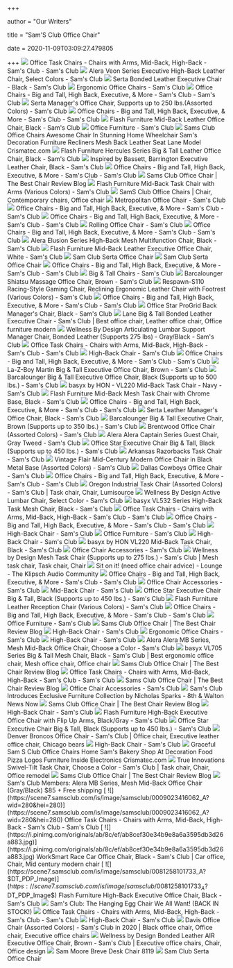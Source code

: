 +++
        
author = "Our Writers"
        
title = "Sam'S Club Office Chair"
        
date = 2020-11-09T03:09:27.479805
        
+++
[ ![](https://scene7.samsclub.com/is/image/samsclub/0065629249577_A?wid=280&hei=280)](https://scene7.samsclub.com/is/image/samsclub/0065629249577_A?wid=280&hei=280) Office Task Chairs - Chairs with Arms, Mid-Back, High-Back - Sam's Club - Sam's  Club
[ ![](x-raw-image:///bd30afef604f2ba551fd4fb800434a24700498bbf49c745dbd41a9e6c9de89d3)](x-raw-image:///bd30afef604f2ba551fd4fb800434a24700498bbf49c745dbd41a9e6c9de89d3) Alera Veon Series Executive High-Back Leather Chair, Select Colors - Sam's  Club
[ ![](https://scene7.samsclub.com/is/image/samsclub/0065629244007_A?wid=280&hei=280)](https://scene7.samsclub.com/is/image/samsclub/0065629244007_A?wid=280&hei=280) Serta Bonded Leather Executive Chair - Black - Sam's Club
[ ![](https://scene7.samsclub.com/is/image/samsclub/0081258101214_A?wid=280&hei=280)](https://scene7.samsclub.com/is/image/samsclub/0081258101214_A?wid=280&hei=280) Ergonomic Office Chairs - Sam's Club
[ ![](https://scene7.samsclub.com/is/image/samsclub/0009023451493_A?wid=280&hei=280)](https://scene7.samsclub.com/is/image/samsclub/0009023451493_A?wid=280&hei=280) Office Chairs - Big and Tall, High Back, Executive, & More - Sam's Club - Sam's  Club
[ ![](https://scene7.samsclub.com/is/image/samsclub/0065629247951_A)](https://scene7.samsclub.com/is/image/samsclub/0065629247951_A) Serta Manager's Office Chair, Supports up to 250 lbs.(Assorted Colors) - Sam's  Club
[ ![](https://scene7.samsclub.com/is/image/samsclub/0081258101212_E?$img_size_380x380$)](https://scene7.samsclub.com/is/image/samsclub/0081258101212_E?$img_size_380x380$) Office Chairs - Big and Tall, High Back, Executive, & More - Sam's Club - Sam's  Club
[ ![](https://scene7.samsclub.com/is/image/samsclub/0084725400944_A)](https://scene7.samsclub.com/is/image/samsclub/0084725400944_A) Flash Furniture Mid-Back Leather Office Chair, Black - Sam's Club
[ ![](https://scene7.samsclub.com/is/image/samsclub/0065629250145_A?$img_size_380x380$)](https://scene7.samsclub.com/is/image/samsclub/0065629250145_A?$img_size_380x380$) Office Furniture - Sam's Club
[ ![](http://www.crismatec.com/python/de/sams-club-office-chairs-awesome-chair-in-stunning-home_office-decoration-701x451.jpg)](http://www.crismatec.com/python/de/sams-club-office-chairs-awesome-chair-in-stunning-home_office-decoration-701x451.jpg) Sams Club Office Chairs Awesome Chair In Stunning Home Wheelchair Sam's  Decoration Furniture Recliners Mesh Back Leather Seat Lane Model  Crismatec.com
[ ![](https://scene7.samsclub.com/is/image/samsclub/0084725403310_A)](https://scene7.samsclub.com/is/image/samsclub/0084725403310_A) Flash Furniture Hercules Series Big & Tall Leather Office Chair, Black - Sam's  Club
[ ![](https://scene7.samsclub.com/is/image/samsclub/0009023445622_A)](https://scene7.samsclub.com/is/image/samsclub/0009023445622_A) Inspired by Bassett, Barrington Executive Leather Chair, Black - Sam's Club
[ ![](https://scene7.samsclub.com/is/image/samsclub/0068114444554_B?$img_size_380x380$)](https://scene7.samsclub.com/is/image/samsclub/0068114444554_B?$img_size_380x380$) Office Chairs - Big and Tall, High Back, Executive, & More - Sam's Club - Sam's  Club
[ ![](http://christmaswishess.com/wp-content/uploads/2018/02/sams-club-office-chair-boy-bellamy-high-back-executive-office-chair-sams-club-office-chairs-images-76.jpg)](http://christmaswishess.com/wp-content/uploads/2018/02/sams-club-office-chair-boy-bellamy-high-back-executive-office-chair-sams-club-office-chairs-images-76.jpg) Sams Club Office Chair | The Best Chair Review Blog
[ ![](https://scene7.samsclub.com/is/image/samsclub/0084725400945_A?$DT_PDP_Image$)](https://scene7.samsclub.com/is/image/samsclub/0084725400945_A?$DT_PDP_Image$) Flash Furniture Mid-Back Task Chair with Arms (Various Colors) - Sam's Club
[ ![](https://i.pinimg.com/originals/e6/33/54/e6335451dd41b5ecc24c3e78890bbe99.jpg)](https://i.pinimg.com/originals/e6/33/54/e6335451dd41b5ecc24c3e78890bbe99.jpg) SamS Club Office Chairs | Chair, Contemporary chairs, Office chair
[ ![](x-raw-image:///b0c72b592664a0b871928bc7248299223ce225ef262c83c0356ef263024dfe0c)](x-raw-image:///b0c72b592664a0b871928bc7248299223ce225ef262c83c0356ef263024dfe0c) Metropolitan Office Chair - Sam's Club
[ ![](https://scene7.samsclub.com/is/image/samsclub/0065629250147_A?$img_size_380x380$)](https://scene7.samsclub.com/is/image/samsclub/0065629250147_A?$img_size_380x380$) Office Chairs - Big and Tall, High Back, Executive, & More - Sam's Club - Sam's  Club
[ ![](https://scene7.samsclub.com/is/image/samsclub/0004216750009_A?wid=280&hei=280)](https://scene7.samsclub.com/is/image/samsclub/0004216750009_A?wid=280&hei=280) Office Chairs - Big and Tall, High Back, Executive, & More - Sam's Club - Sam's  Club
[ ![](https://scene7.samsclub.com/is/image/samsclub/0066425552052_A?$DT_PDP_Image$)](https://scene7.samsclub.com/is/image/samsclub/0066425552052_A?$DT_PDP_Image$) Rolling Office Chair - Sam's Club
[ ![](https://scene7.samsclub.com/is/image/samsclub/0009023447855_A?$img_size_380x380$)](https://scene7.samsclub.com/is/image/samsclub/0009023447855_A?$img_size_380x380$) Office Chairs - Big and Tall, High Back, Executive, & More - Sam's Club - Sam's  Club
[ ![](x-raw-image:///8058b41afbf35011bc5b074f3baeb1bcb2e9d8098ece03d077677f54decf2315)](x-raw-image:///8058b41afbf35011bc5b074f3baeb1bcb2e9d8098ece03d077677f54decf2315) Alera Elusion Series High-Back Mesh Multifunction Chair, Black - Sam's Club
[ ![](https://scene7.samsclub.com/is/image/samsclub/0081258101838_A?$DT_PDP_Image$)](https://scene7.samsclub.com/is/image/samsclub/0081258101838_A?$DT_PDP_Image$) Flash Furniture Mid-Back Leather Executive Office Chair, White - Sam's Club
[ ![](http://www.goodofficechairs.com/images/executive-big-sam-club-serta-office-chair.jpg)](http://www.goodofficechairs.com/images/executive-big-sam-club-serta-office-chair.jpg) Sam Club Serta Office Chair
[ ![](http://www.goodofficechairs.com/images/big-sam-club-serta-office-chair.jpg)](http://www.goodofficechairs.com/images/big-sam-club-serta-office-chair.jpg) Sam Club Serta Office Chair
[ ![](https://scene7.samsclub.com/is/image/samsclub/0004216738591_A?wid=280&hei=280)](https://scene7.samsclub.com/is/image/samsclub/0004216738591_A?wid=280&hei=280) Office Chairs - Big and Tall, High Back, Executive, & More - Sam's Club - Sam's  Club
[ ![](https://scene7.samsclub.com/is/image/samsclub/0065629249988_A?wid=280&hei=280)](https://scene7.samsclub.com/is/image/samsclub/0065629249988_A?wid=280&hei=280) Big & Tall Chairs - Sam's Club
[ ![](x-raw-image:///2cfa50e803df7acef3ed3e06b706b55c50d098ed41f399d80686561d81149cd7)](x-raw-image:///2cfa50e803df7acef3ed3e06b706b55c50d098ed41f399d80686561d81149cd7) Barcalounger Shiatsu Massage Office Chair, Brown - Sam's Club
[ ![](https://scene7.samsclub.com/is/image/samsclub/0084512309576_A)](https://scene7.samsclub.com/is/image/samsclub/0084512309576_A) Respawn-S110 Racing-Style Gaming Chair, Reclining Ergonomic Leather Chair  with Footrest (Various Colors) - Sam's Club
[ ![](https://scene7.samsclub.com/is/image/samsclub/0009023433239_A?wid=280&hei=280)](https://scene7.samsclub.com/is/image/samsclub/0009023433239_A?wid=280&hei=280) Office Chairs - Big and Tall, High Back, Executive, & More - Sam's Club - Sam's  Club
[ ![](https://scene7.samsclub.com/is/image/samsclub/0009023417748_A?$DT_PDP_Image$)](https://scene7.samsclub.com/is/image/samsclub/0009023417748_A?$DT_PDP_Image$) Office Star ProGrid Back Manager's Chair, Black - Sam's Club
[ ![](https://i.pinimg.com/originals/b2/1c/19/b21c192914f0f403c9bfaa616d0b87e5.jpg)](https://i.pinimg.com/originals/b2/1c/19/b21c192914f0f403c9bfaa616d0b87e5.jpg) Lane Big & Tall Bonded Leather Executive Chair - Sam's Club | Best office  chair, Leather office chair, Office furniture modern
[ ![](https://scene7.samsclub.com/is/image/samsclub/0019469600032_A?wid=280&hei=280)](https://scene7.samsclub.com/is/image/samsclub/0019469600032_A?wid=280&hei=280) Wellness By Design Articulating Lumbar Support Manager Chair, Bonded  Leather (Supports 275 lbs) - Gray/Black - Sam's Club
[ ![](https://scene7.samsclub.com/is/image/samsclub/0009023435471_A?wid=280&hei=280)](https://scene7.samsclub.com/is/image/samsclub/0009023435471_A?wid=280&hei=280) Office Task Chairs - Chairs with Arms, Mid-Back, High-Back - Sam's Club - Sam's  Club
[ ![](https://scene7.samsclub.com/is/image/samsclub/0064112819920_A?wid=280&hei=280)](https://scene7.samsclub.com/is/image/samsclub/0064112819920_A?wid=280&hei=280) High-Back Chair - Sam's Club
[ ![](https://scene7.samsclub.com/is/image/samsclub/0068114443955_A?wid=280&hei=280)](https://scene7.samsclub.com/is/image/samsclub/0068114443955_A?wid=280&hei=280) Office Chairs - Big and Tall, High Back, Executive, & More - Sam's Club - Sam's  Club
[ ![](https://scene7.samsclub.com/is/image/samsclub/0065629247429_A?wid=280&hei=280)](https://scene7.samsclub.com/is/image/samsclub/0065629247429_A?wid=280&hei=280) La-Z-Boy Martin Big & Tall Executive Office Chair, Brown - Sam's Club
[ ![](https://scene7.samsclub.com/is/image/samsclub/0695621920027_A?wid=280&hei=280)](https://scene7.samsclub.com/is/image/samsclub/0695621920027_A?wid=280&hei=280) Barcalounger Big & Tall Executive Office Chair, Black (Supports up to 500  lbs.) - Sam's Club
[ ![](https://scene7.samsclub.com/is/image/samsclub/0064112867479_A)](https://scene7.samsclub.com/is/image/samsclub/0064112867479_A) basyx by HON - VL220 Mid-Back Task Chair - Navy - Sam's Club
[ ![](https://images.samsclubresources.com/is/image/samsclub/0084725401775_A?wid=280&hei=280)](https://images.samsclubresources.com/is/image/samsclub/0084725401775_A?wid=280&hei=280) Flash Furniture Mid-Back Mesh Task Chair with Chrome Base, Black - Sam's  Club
[ ![](https://scene7.samsclub.com/is/image/samsclub/0068114444316_A?wid=280&hei=280)](https://scene7.samsclub.com/is/image/samsclub/0068114444316_A?wid=280&hei=280) Office Chairs - Big and Tall, High Back, Executive, & More - Sam's Club - Sam's  Club
[ ![](https://scene7.samsclub.com/is/image/samsclub/0065629246635_A?wid=280&hei=280)](https://scene7.samsclub.com/is/image/samsclub/0065629246635_A?wid=280&hei=280) Serta Leather Manager's Office Chair, Black - Sam's Club
[ ![](https://scene7.samsclub.com/is/image/samsclub/0695621920024_A?wid=280&hei=280)](https://scene7.samsclub.com/is/image/samsclub/0695621920024_A?wid=280&hei=280) Barcalounger Big & Tall Executive Chair, Brown (Supports up to 350 lbs.) - Sam's  Club
[ ![](https://scene7.samsclub.com/is/image/samsclub/0075379315403_A?$DT_PDP_Image$)](https://scene7.samsclub.com/is/image/samsclub/0075379315403_A?$DT_PDP_Image$) Brentwood Office Chair (Assorted Colors) - Sam's Club
[ ![](https://scene7.samsclub.com/is/image/samsclub/0004216739366_A?wid=280&hei=280)](https://scene7.samsclub.com/is/image/samsclub/0004216739366_A?wid=280&hei=280) Alera Alera Captain Series Guest Chair, Gray Tweed - Sam's Club
[ ![](https://scene7.samsclub.com/is/image/samsclub/0009023434835_B?wid=280&hei=280)](https://scene7.samsclub.com/is/image/samsclub/0009023434835_B?wid=280&hei=280) Office Star Executive Chair Big & Tall, Black (Supports up to 450 lbs.) - Sam's  Club
[ ![](https://scene7.samsclub.com/is/image/samsclub/0088875901284_A?wid=280&hei=280)](https://scene7.samsclub.com/is/image/samsclub/0088875901284_A?wid=280&hei=280) Arkansas Razorbacks Task Chair - Sam's Club
[ ![](https://scene7.samsclub.com/is/image/samsclub/0068114444571_A?$DT_PDP_Image$)](https://scene7.samsclub.com/is/image/samsclub/0068114444571_A?$DT_PDP_Image$) Vintage Flair Mid-Century Modern Office Chair in Black Metal Base (Assorted  Colors) - Sam's Club
[ ![](https://scene7.samsclub.com/is/image/samsclub/0089714900642_A?$DT_PDP_Image$)](https://scene7.samsclub.com/is/image/samsclub/0089714900642_A?$DT_PDP_Image$) Dallas Cowboys Office Chair - Sam's Club
[ ![](https://scene7.samsclub.com/is/image/samsclub/0004216739201_A?wid=280&hei=280)](https://scene7.samsclub.com/is/image/samsclub/0004216739201_A?wid=280&hei=280) Office Chairs - Big and Tall, High Back, Executive, & More - Sam's Club - Sam's  Club
[ ![](https://i.pinimg.com/474x/2b/4a/0d/2b4a0d80b878e99403259498e5b727f2.jpg)](https://i.pinimg.com/474x/2b/4a/0d/2b4a0d80b878e99403259498e5b727f2.jpg) Oregon Industrial Task Chair (Assorted Colors) - Sam's Club | Task chair,  Chair, Lumisource
[ ![](https://scene7.samsclub.com/is/image/samsclub/0065629246993_A?wid=280&hei=280)](https://scene7.samsclub.com/is/image/samsclub/0065629246993_A?wid=280&hei=280) Wellness By Design Active Lumbar Chair, Select Color - Sam's Club
[ ![](https://scene7.samsclub.com/is/image/samsclub/0002045953264_A)](https://scene7.samsclub.com/is/image/samsclub/0002045953264_A) basyx VL532 Series High-Back Task Mesh Chair, Black - Sam's Club
[ ![](https://scene7.samsclub.com/is/image/samsclub/0004216738069_A?wid=280&hei=280)](https://scene7.samsclub.com/is/image/samsclub/0004216738069_A?wid=280&hei=280) Office Task Chairs - Chairs with Arms, Mid-Back, High-Back - Sam's Club - Sam's  Club
[ ![](https://scene7.samsclub.com/is/image/samsclub/0009023426626_A?wid=280&hei=280)](https://scene7.samsclub.com/is/image/samsclub/0009023426626_A?wid=280&hei=280) Office Chairs - Big and Tall, High Back, Executive, & More - Sam's Club - Sam's  Club
[ ![](https://scene7.samsclub.com/is/image/samsclub/0004216739364_A?wid=280&hei=280)](https://scene7.samsclub.com/is/image/samsclub/0004216739364_A?wid=280&hei=280) High-Back Chair - Sam's Club
[ ![](https://scene7.samsclub.com/is/image/samsclub/Category_tiles_officefurniture?$img_size_380x380$)](https://scene7.samsclub.com/is/image/samsclub/Category_tiles_officefurniture?$img_size_380x380$) Office Furniture - Sam's Club
[ ![](https://scene7.samsclub.com/is/image/samsclub/0088921880361_A?wid=280&hei=280)](https://scene7.samsclub.com/is/image/samsclub/0088921880361_A?wid=280&hei=280) High-Back Chair - Sam's Club
[ ![](x-raw-image:///c8ddb3d6f25de5df3878707acad344dadb707f569e3e59d6505f17028a109db0)](x-raw-image:///c8ddb3d6f25de5df3878707acad344dadb707f569e3e59d6505f17028a109db0) basyx by HON VL220 Mid-Back Task Chair, Black - Sam's Club
[ ![](https://scene7.samsclub.com/is/image/samsclub/0001254420103_G?$img_size_380x380$)](https://scene7.samsclub.com/is/image/samsclub/0001254420103_G?$img_size_380x380$) Office Chair Accessories - Sam's Club
[ ![](https://i.pinimg.com/originals/77/b2/e3/77b2e383f4ad3b7a2e5990858d3e2da1.jpg)](https://i.pinimg.com/originals/77/b2/e3/77b2e383f4ad3b7a2e5990858d3e2da1.jpg) Wellness by Design Mesh Task Chair (Supports up to 275 lbs.) - Sam's Club |  Mesh task chair, Task chair, Chair
[ ![](https://community.klipsch.com/uploads/monthly_2018_08/795832153_SamsClubSmallAlstonChair1.thumb.jpg.db3c9cb2f314b68da853aeac8ffe996d.jpg)](https://community.klipsch.com/uploads/monthly_2018_08/795832153_SamsClubSmallAlstonChair1.thumb.jpg.db3c9cb2f314b68da853aeac8ffe996d.jpg) Sit on it! (need office chair advice) - Lounge - The Klipsch Audio Community
[ ![](https://scene7.samsclub.com/is/image/samsclub/0075285668803_A?$img_size_380x380$)](https://scene7.samsclub.com/is/image/samsclub/0075285668803_A?$img_size_380x380$) Office Chairs - Big and Tall, High Back, Executive, & More - Sam's Club - Sam's  Club
[ ![](https://scene7.samsclub.com/is/image/samsclub/0073535382021_A?$img_size_380x380$)](https://scene7.samsclub.com/is/image/samsclub/0073535382021_A?$img_size_380x380$) Office Chair Accessories - Sam's Club
[ ![](https://scene7.samsclub.com/is/image/samsclub/0004216750004_A?wid=280&hei=280)](https://scene7.samsclub.com/is/image/samsclub/0004216750004_A?wid=280&hei=280) Mid-Back Chair - Sam's Club
[ ![](https://photos-us.bazaarvoice.com/photo/2/cGhvdG86c2Ftc2NsdWI/331bccaf-81c3-514b-a156-42f34f7bf448)](https://photos-us.bazaarvoice.com/photo/2/cGhvdG86c2Ftc2NsdWI/331bccaf-81c3-514b-a156-42f34f7bf448) Office Star Executive Chair Big & Tall, Black (Supports up to 450 lbs.) - Sam's  Club
[ ![](https://scene7.samsclub.com/is/image/samsclub/0081258101455_A?$DT_PDP_Image$)](https://scene7.samsclub.com/is/image/samsclub/0081258101455_A?$DT_PDP_Image$) Flash Furniture Leather Reception Chair (Various Colors) - Sam's Club
[ ![](https://scene7.samsclub.com/is/image/samsclub/0009023447001_A?wid=280&hei=280)](https://scene7.samsclub.com/is/image/samsclub/0009023447001_A?wid=280&hei=280) Office Chairs - Big and Tall, High Back, Executive, & More - Sam's Club - Sam's  Club
[ ![](https://scene7.samsclub.com/is/image/samsclub/0008148381281_A?wid=280&hei=280)](https://scene7.samsclub.com/is/image/samsclub/0008148381281_A?wid=280&hei=280) Office Furniture - Sam's Club
[ ![](http://christmaswishess.com/wp-content/uploads/2018/02/sams-club-office-chair-sams-club-office-chairs-26-with-sams-club-office-chairs.jpg)](http://christmaswishess.com/wp-content/uploads/2018/02/sams-club-office-chair-sams-club-office-chairs-26-with-sams-club-office-chairs.jpg) Sams Club Office Chair | The Best Chair Review Blog
[ ![](https://scene7.samsclub.com/is/image/samsclub/0075379315121_A?wid=280&hei=280)](https://scene7.samsclub.com/is/image/samsclub/0075379315121_A?wid=280&hei=280) High-Back Chair - Sam's Club
[ ![](https://scene7.samsclub.com/is/image/samsclub/0001871363057_A?wid=280&hei=280)](https://scene7.samsclub.com/is/image/samsclub/0001871363057_A?wid=280&hei=280) Ergonomic Office Chairs - Sam's Club
[ ![](https://scene7.samsclub.com/is/image/samsclub/0066924599550_A?wid=280&hei=280)](https://scene7.samsclub.com/is/image/samsclub/0066924599550_A?wid=280&hei=280) High-Back Chair - Sam's Club
[ ![](https://scene7.samsclub.com/is/image/samsclub/0004216739386_A?wid=280&hei=280)](https://scene7.samsclub.com/is/image/samsclub/0004216739386_A?wid=280&hei=280) Alera Alera MB Series, Mesh Mid-Back Office Chair, Choose a Color - Sam's  Club
[ ![](https://i.pinimg.com/474x/53/60/2d/53602dc1b0809475ba506ee586d43954.jpg)](https://i.pinimg.com/474x/53/60/2d/53602dc1b0809475ba506ee586d43954.jpg) basyx VL705 Series Big & Tall Mesh Chair, Black - Sam's Club | Best  ergonomic office chair, Mesh office chair, Office chair
[ ![](http://christmaswishess.com/wp-content/uploads/2018/02/sams-club-office-chair-sams-club-office-chairs-walmart-office-chairs-52e328764d605a79.jpg)](http://christmaswishess.com/wp-content/uploads/2018/02/sams-club-office-chair-sams-club-office-chairs-walmart-office-chairs-52e328764d605a79.jpg) Sams Club Office Chair | The Best Chair Review Blog
[ ![](https://scene7.samsclub.com/is/image/samsclub/0019276700025_A?wid=280&hei=280)](https://scene7.samsclub.com/is/image/samsclub/0019276700025_A?wid=280&hei=280) Office Task Chairs - Chairs with Arms, Mid-Back, High-Back - Sam's Club - Sam's  Club
[ ![](http://christmaswishess.com/wp-content/uploads/2018/02/sams-club-office-chair-sams-club-office-chairs-31-with-sams-club-office-chairs.jpg)](http://christmaswishess.com/wp-content/uploads/2018/02/sams-club-office-chair-sams-club-office-chairs-31-with-sams-club-office-chairs.jpg) Sams Club Office Chair | The Best Chair Review Blog
[ ![](https://scene7.samsclub.com/is/image/samsclub/0001254420003_A?wid=280&hei=280)](https://scene7.samsclub.com/is/image/samsclub/0001254420003_A?wid=280&hei=280) Office Chair Accessories - Sam's Club
[ ![](https://news.8thandwalton.com/wp-content/uploads/2014/12/Nicholas_Sparks_Furniture_1.jpg)](https://news.8thandwalton.com/wp-content/uploads/2014/12/Nicholas_Sparks_Furniture_1.jpg) Sam's Club Introduces Exclusive Furniture Collection by Nicholas Sparks -  8th & Walton News Now
[ ![](http://christmaswishess.com/wp-content/uploads/2018/02/sams-club-office-chair-sams-club-office-chairs-desk-top-chairs-high-non-rolling-alera-elusion-best-budget-price-pictures-37.jpg)](http://christmaswishess.com/wp-content/uploads/2018/02/sams-club-office-chair-sams-club-office-chairs-desk-top-chairs-high-non-rolling-alera-elusion-best-budget-price-pictures-37.jpg) Sams Club Office Chair | The Best Chair Review Blog
[ ![](https://scene7.samsclub.com/is/image/samsclub/0004216739214_A?wid=280&hei=280)](https://scene7.samsclub.com/is/image/samsclub/0004216739214_A?wid=280&hei=280) High-Back Chair - Sam's Club
[ ![](https://scene7.samsclub.com/is/image/samsclub/0084725401987_A?$DT_PDP_Image$)](https://scene7.samsclub.com/is/image/samsclub/0084725401987_A?$DT_PDP_Image$) Flash Furniture High-Back Executive Office Chair with Flip Up Arms,  Black/Gray - Sam's Club
[ ![](x-raw-image:///5ab6f7fcaf51ff8b1831251e3ebe128e3ad80d581e3e6b5973b088423154b9d2)](x-raw-image:///5ab6f7fcaf51ff8b1831251e3ebe128e3ad80d581e3e6b5973b088423154b9d2) Office Star Executive Chair Big & Tall, Black (Supports up to 450 lbs.) - Sam's  Club
[ ![](https://i.pinimg.com/originals/7a/a5/73/7aa573a133cb6ea7574d8c82ad7bf604.jpg)](https://i.pinimg.com/originals/7a/a5/73/7aa573a133cb6ea7574d8c82ad7bf604.jpg) Denver Broncos Office Chair - Sam's Club | Office chair, Executive leather office  chair, Chicago bears
[ ![](https://scene7.samsclub.com/is/image/samsclub/0009023417156_A?wid=280&hei=280)](https://scene7.samsclub.com/is/image/samsclub/0009023417156_A?wid=280&hei=280) High-Back Chair - Sam's Club
[ ![](http://www.crismatec.com/python/de/graceful-sam-s-club-office-chairs-home-wcdquizzing_office-decoration.jpg)](http://www.crismatec.com/python/de/graceful-sam-s-club-office-chairs-home-wcdquizzing_office-decoration.jpg) Graceful Sam S Club Office Chairs Home Sam's Bakery Shop At Decoration Food  Pizza Logos Furniture Inside Electronics Crismatec.com
[ ![](https://i.pinimg.com/originals/d7/2f/e6/d72fe683346b6dfd2ea014fa7b931126.jpg)](https://i.pinimg.com/originals/d7/2f/e6/d72fe683346b6dfd2ea014fa7b931126.jpg) True Innovations Swivel-Tilt Task Chair, Choose a Color - Sam's Club | Task  chair, Chair, Office remodel
[ ![](http://christmaswishess.com/wp-content/uploads/2018/02/sams-club-office-chair-sams-club-office-chairs-26-with-sams-club-office-chairs-300x300.jpg)](http://christmaswishess.com/wp-content/uploads/2018/02/sams-club-office-chair-sams-club-office-chairs-26-with-sams-club-office-chairs-300x300.jpg) Sams Club Office Chair | The Best Chair Review Blog
[ ![](https://static.slickdealscdn.com/attachment/1/9/5/6/4/1/4/9543938.attach)](https://static.slickdealscdn.com/attachment/1/9/5/6/4/1/4/9543938.attach) Sam's Club Members: Alera MB Series, Mesh Mid-Back Office Chair  (Gray/Black) $85 + Free shipping
[ ![](https://scene7.samsclub.com/is/image/samsclub/0009023416062_A?wid=280&hei=280)](https://scene7.samsclub.com/is/image/samsclub/0009023416062_A?wid=280&hei=280) Office Task Chairs - Chairs with Arms, Mid-Back, High-Back - Sam's Club - Sam's  Club
[ ![](https://i.pinimg.com/originals/ab/8c/ef/ab8cef30e34b9e8a6a3595db3d26a883.jpg)](https://i.pinimg.com/originals/ab/8c/ef/ab8cef30e34b9e8a6a3595db3d26a883.jpg) WorkSmart Race Car Office Chair, Black - Sam's Club | Car office, Chair,  Mid century modern chair
[ ![](https://scene7.samsclub.com/is/image/samsclub/0081258101733_A?$DT_PDP_Image$)](https://scene7.samsclub.com/is/image/samsclub/0081258101733_A?$DT_PDP_Image$) Flash Furniture High-Back Executive Office Chair, Black - Sam's Club
[ ![](https://i2.wp.com/passionatepennypincher.com/wp-content/uploads/2019/03/sams-club-egg-chair.jpg)](https://i2.wp.com/passionatepennypincher.com/wp-content/uploads/2019/03/sams-club-egg-chair.jpg) Sam's Club: The Hanging Egg Chair We All Want! (BACK IN STOCK!)
[ ![](https://scene7.samsclub.com/is/image/samsclub/0009023421642_A?wid=280&hei=280)](https://scene7.samsclub.com/is/image/samsclub/0009023421642_A?wid=280&hei=280) Office Task Chairs - Chairs with Arms, Mid-Back, High-Back - Sam's Club - Sam's  Club
[ ![](https://scene7.samsclub.com/is/image/samsclub/0004216739213_A?wid=280&hei=280)](https://scene7.samsclub.com/is/image/samsclub/0004216739213_A?wid=280&hei=280) High-Back Chair - Sam's Club
[ ![](https://i.pinimg.com/474x/b9/43/d2/b943d274c28c54ab238cc7c38d79df0e.jpg)](https://i.pinimg.com/474x/b9/43/d2/b943d274c28c54ab238cc7c38d79df0e.jpg) Davis Office Chair (Assorted Colors) - Sam's Club in 2020 | Black office  chair, Office chair, Executive office chairs
[ ![](https://i.pinimg.com/originals/1b/4f/bd/1b4fbd348f8653f5ac55e218cc73ea72.jpg)](https://i.pinimg.com/originals/1b/4f/bd/1b4fbd348f8653f5ac55e218cc73ea72.jpg) Wellness by Design Bonded Leather AIR Executive Office Chair, Brown - Sam's  Club | Executive office chairs, Chair, Office design
[ ![](https://images2.imgix.net/p4dbimg/1069/images/8119-silo.jpg?fit=fill&trim=color&trimcolor=FFFFFF&trimtol=5&bg=FFFFFF&w=1024&h=768&fm=pjpg&auto=format)](https://images2.imgix.net/p4dbimg/1069/images/8119-silo.jpg?fit=fill&trim=color&trimcolor=FFFFFF&trimtol=5&bg=FFFFFF&w=1024&h=768&fm=pjpg&auto=format) Sam Moore Breve Desk Chair 8119
[ ![](http://www.goodofficechairs.com/images/sam-club-serta-office-chair.jpg)](http://www.goodofficechairs.com/images/sam-club-serta-office-chair.jpg) Sam Club Serta Office Chair
